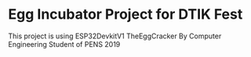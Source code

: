 # Egg Incubator Project for DTIK Fest

This project is using ESP32DevkitV1
TheEggCracker By Computer Engineering Student of PENS 2019
